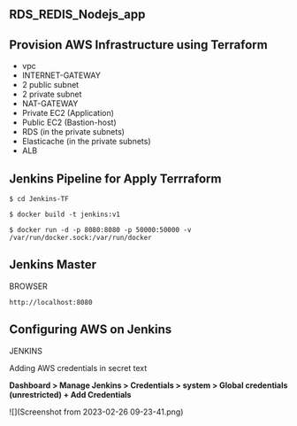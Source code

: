 ## <font size=”20”> **RDS_REDIS_Nodejs_app** </font>
## <font size=”20”> **Provision AWS Infrastructure using Terraform** </font>

- vpc
- INTERNET-GATEWAY
- 2 public subnet
- 2 private subnet
- NAT-GATEWAY
- Private EC2 (Application)
- Public EC2 (Bastion-host)
- RDS (in the private subnets)
- Elasticache (in the private subnets)
- ALB


## <font size=”20”> **Jenkins Pipeline for Apply Terrraform** </font>

```
$ cd Jenkins-TF
```
```
$ docker build -t jenkins:v1
```
```
$ docker run -d -p 8080:8080 -p 50000:50000 -v /var/run/docker.sock:/var/run/docker
```

## <front size="20"> **Jenkins Master** </front>

BROWSER
```
http://localhost:8080
```
## <front size="20"> **Configuring AWS on Jenkins** </front>
JENKINS

Adding AWS credentials in secret text 

  **Dashboard > Manage Jenkins > Credentials > system > Global credentials (unrestricted) + Add Credentials**
    
  ![](Screenshot from 2023-02-26 09-23-41.png)



